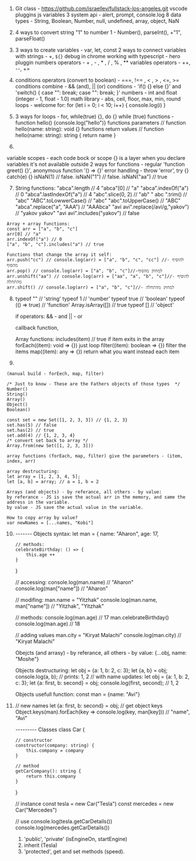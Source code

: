 01.  Git class - https://github.com/israellev/fullstack-los-angeles.git
    vscode pluggins
    js variables
    3 system api - alert, prompt, console.log
    8 data types - String, Boolean, Number, null, undefined, array, object, NaN

02.  4 ways to convert string "1" to number 1 - Number(), parseInt(), +"1", parseFloat()

03.  3 ways to create variables - var, let, const
    2 ways to connect variables with strings - +, `${}`
    debug in chrome
    working with typescript - hero pluggin
    numbers operators - + , - , \* , / , % , \*\*
    variables operators - ++, --, +=

04.  conditions operators (convert to boolean) - ===, !== , < , > , <=, >=
    conditions combine - && (and), || (or)
    conditions - 'if() {} else {}' and 'switch() { case "": break; case "": break; }'
    numbers - int and float (integer - 1, float - 1.0)
    math library - abs, ceil, floor, max, min, round
    loops - welcome for:
    for (let i = 0; i < 10; i++) { console.log(i) }

05.  3 ways for loops - for, while(true) {}, do {} while (true)
    functions - function hello() {console.log("hello")}
    functions parameters // function hello(name: string): void {}
    functions return values // function hello(name: string): string { return name }

06. 
variable scopes - each code bock or scope {} is a layer when you declare variables it's not available outside 
2 ways for functions - regular 'function greet() {}', anonymous function '() => {}'
error handling - throw 'error', try {} catch(e) {}
isNaN(1) // false. isNaN("1") // false. isNaN("aa") // true

07.  String functions:
    "abca".length // 4
    "abca"[0] // "a"
    "abca".indexOf("a") // 0
    "abca".lastIndexOf("a") // 4
    "abc".slice(0, 2) // "ab"
    " abc ".trim() // "abc"
    "ABC".toLowwerCase() // "abc"
    "abc".toUpperCase() // "ABC"
    "abca".replace("a", "AAA") // "AAAbca"
    "avi avi".replace(/avi/g,"yakov") // "yakov yakov" 
    "avi avi".includes("yakov") // false 

    Array + array functions:
    const arr = ["a", "b", "c"]
    arr[0] // "a"
    arr.indexOf("a") // 0
    ["a", "b", "c"].includes("a") // true

    Functions that change the array it self:
    arr.push("cc") // console.log(arr) = ["a", "b", "c", "cc"] //- להוסיף מהסוף
    arr.pop() // console.log(arr) = ["a", "b", "c"]//-למחוק מהסוף
    arr.unshift("aa") // console.log(arr) = ["aa", "a", "b", "c"]//- להוסיף מהתחלה 
    arr.shift() // console.log(arr) = ["a", "b", "c"]//- למחוק מהתחלה 

08.  
    typeof "" // 'string'
    typeof 1 // 'number'
    typeof true // 'boolean'
    typeof (() => true) // 'function'
    Array.isArray([]) // true
    typeof [] // 'object'
    
    if operators:
    && - and
    || - or

    callback function,
    
    Array functions:
    includes(item) // true if item exits in the array
    forEach((item): void => {}) just loop
    filter((item): boolean => {}) filter the items
    map((item): any => {}) return what you want instead each item

09. 

    (manual build - forEech, map, filter)

    /* Just to know - These are the Fathers objects of those types  */
    Number()
    String()
    Array()
    Object()
    Boolean()

    const set = new Set([1, 2, 3, 3]) // {1, 2, 3}
    set.has(5) // false
    set.has(2) // true
    set.add(4) // {1, 2, 3, 4}
    /* convert set back to array */
    Array.from(new Set([1, 2, 3, 3]))

    array functions (forEach, map, filter) give the parameters - (item, index, arr)
    
    array destructuring:
    let array = [1, 2, 3, 4, 5];
    let [a, b] = array; // a = 1, b = 2

    Arrays (and objects) - by referance, all others - by value:
    by referance - JS is save the actual arr in the memory, and same the address in the variable.
    by value - JS save the actual value in the variable.

    How to copy array by value?
    var newNames = [...names, "Kobi"]

10. 
    ------- Objects
    syntax:
    let man = {
        name: "Aharon",
        age: 17,
        
        // methods:
        celebrateBirthday: () => {
            this.age ++
        }
    }
    
    // accessing:
    console.log(man.name) // "Aharon"
    console.log(man["name"]) // "Aharon"
    
    // modifing: 
    man.name = "Yitzhak"
    console.log(man.name, man["name"]) // "Yitzhak", "Yitzhak"

    // methods:
    console.log(man.age) // 17
    man.celebrateBirthday()
    console.log(man.age) // 18

    // adding values
    man.city = "Kiryat Malachi"
    console.log(man.city) // "Kiryat Malachi"

    Obejcts (and arrasy) - by referance, all others - by value:
    {...obj, name: "Moshe"}

    Objects destructuring:
    let obj = {a: 1, b: 2, c: 3};
    let {a, b} = obj;
    console.log(a, b);  // prints: 1, 2
    // with name updates:
    let obj = {a: 1, b: 2, c: 3};
    let {a: first, b: second} = obj;
    console.log(first, second);  // 1, 2

    Objects usefull function: 
    const man = {name: "Avi"}

11. 
    // new names
    let {a: first, b: second} = obj;
    // get object keys
    Object.keys(man).forEach(key => console.log(key, man[key])) // "name", "Avi"
    

    --------- Classes
    class Car {
        
        // constructor
        constructor(company: string) {
            this.company = company
        }

        // method
        getCarCompany(): string {
            return this.company
        }
    }

    // instance
    const tesla = new Car("Tesla")
    const mercedes = new Car("Mercedes")
    
    // use
    console.log(tesla.getCarDetails())
    console.log(mercedes.getCarDetails())

    1. 'public', 'private' (isEngineOn, startEngine)
    2. inherit (Tesla)
    3. 'protected', get and set methods (speed).
